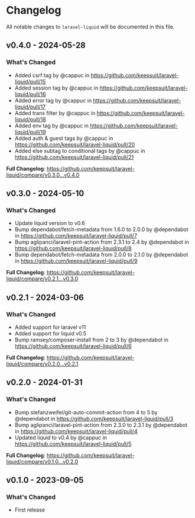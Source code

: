 # Changelog

All notable changes to `laravel-liquid` will be documented in this file.

## v0.4.0 - 2024-05-28

### What's Changed

* Added csrf tag by @cappuc in https://github.com/keepsuit/laravel-liquid/pull/15
* Added session tag by @cappuc in https://github.com/keepsuit/laravel-liquid/pull/16
* Added error tag by @cappuc in https://github.com/keepsuit/laravel-liquid/pull/17
* Added trans filter by @cappuc in https://github.com/keepsuit/laravel-liquid/pull/18
* Added env tag by @cappuc in https://github.com/keepsuit/laravel-liquid/pull/19
* Added auth & guest tags by @cappuc in https://github.com/keepsuit/laravel-liquid/pull/20
* Added else subtag to conditional tags by @cappuc in https://github.com/keepsuit/laravel-liquid/pull/21

**Full Changelog**: https://github.com/keepsuit/laravel-liquid/compare/v0.3.0...v0.4.0

## v0.3.0 - 2024-05-10

### What's Changed

* Update liquid version to v0.6
* Bump dependabot/fetch-metadata from 1.6.0 to 2.0.0 by @dependabot in https://github.com/keepsuit/laravel-liquid/pull/7
* Bump aglipanci/laravel-pint-action from 2.3.1 to 2.4 by @dependabot in https://github.com/keepsuit/laravel-liquid/pull/8
* Bump dependabot/fetch-metadata from 2.0.0 to 2.1.0 by @dependabot in https://github.com/keepsuit/laravel-liquid/pull/9

**Full Changelog**: https://github.com/keepsuit/laravel-liquid/compare/v0.2.1...v0.3.0

## v0.2.1 - 2024-03-06

### What's Changed

* Added support for laravel v11
* Added support for liquid v0.5
* Bump ramsey/composer-install from 2 to 3 by @dependabot in https://github.com/keepsuit/laravel-liquid/pull/6

**Full Changelog**: https://github.com/keepsuit/laravel-liquid/compare/v0.2.0...v0.2.1

## v0.2.0 - 2024-01-31

### What's Changed

* Bump stefanzweifel/git-auto-commit-action from 4 to 5 by @dependabot in https://github.com/keepsuit/laravel-liquid/pull/3
* Bump aglipanci/laravel-pint-action from 2.3.0 to 2.3.1 by @dependabot in https://github.com/keepsuit/laravel-liquid/pull/4
* Updated liquid to v0.4 by @cappuc in https://github.com/keepsuit/laravel-liquid/pull/5

**Full Changelog**: https://github.com/keepsuit/laravel-liquid/compare/v0.1.0...v0.2.0

## v0.1.0 - 2023-09-05

### What's Changed

- First release
